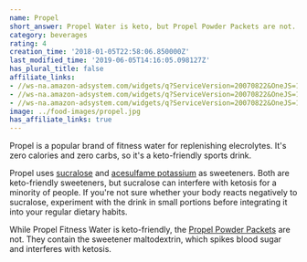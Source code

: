 ```yaml
---
name: Propel
short_answer: Propel Water is keto, but Propel Powder Packets are not.
category: beverages
rating: 4
creation_time: '2018-01-05T22:58:06.850000Z'
last_modified_time: '2019-06-05T14:16:05.098127Z'
has_plural_title: false
affiliate_links:
- //ws-na.amazon-adsystem.com/widgets/q?ServiceVersion=20070822&OneJS=1&Operation=GetAdHtml&MarketPlace=US&source=ss&ref=as_ss_li_til&ad_type=product_link&tracking_id=isitketo-20&marketplace=amazon&region=US&placement=B0176QGAYU&asins=B0176QGAYU&linkId=3a01c7fc07c51695b5009de605e567ae&show_border=true&link_opens_in_new_window=true
- //ws-na.amazon-adsystem.com/widgets/q?ServiceVersion=20070822&OneJS=1&Operation=GetAdHtml&MarketPlace=US&source=ss&ref=as_ss_li_til&ad_type=product_link&tracking_id=isitketo-20&marketplace=amazon&region=US&placement=B002U58PRI&asins=B002U58PRI&linkId=e8ff9b2f13a65b36687d9224357586fa&show_border=true&link_opens_in_new_window=true
- //ws-na.amazon-adsystem.com/widgets/q?ServiceVersion=20070822&OneJS=1&Operation=GetAdHtml&MarketPlace=US&source=ss&ref=as_ss_li_til&ad_type=product_link&tracking_id=isitketo-20&marketplace=amazon&region=US&placement=B071D4QGFR&asins=B071D4QGFR&linkId=c7ab45a3c49bf955339386b02e02b83e&show_border=true&link_opens_in_new_window=true
image: ../food-images/propel.jpg
has_affiliate_links: true
---
```

Propel is a popular brand of fitness water for replenishing elecrolytes. It's zero calories and zero carbs, so it's a keto-friendly sports drink.

Propel uses [sucralose](/sucralose) and [acesulfame potassium](/acesulfame-potassium) as sweeteners. Both are keto-friendly sweeteners, but sucralose can interfere with ketosis for a minority of people. If you're not sure whether your body reacts negatively to sucralose, experiment with the drink in small portions before integrating it into your regular dietary habits.

While Propel Fitness Water is keto-friendly, the [Propel Powder Packets](https://amzn.to/2OHHJ9R) are not. They contain the sweetener maltodextrin, which spikes blood sugar and interferes with ketosis.
